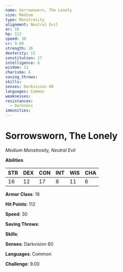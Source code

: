```yaml
---
name: Sorrowsworn, The Lonely
size: Medium
type: Monstrosity
alignment: Neutral Evil
ac: 16
hp: 112
speed: 30
cr: 9.00
strength: 16
dexterity: 12
constitution: 17
intelligence: 6
wisdom: 11
charisma: 6
saving_throws: 
skills: 
senses: Darkvision 60
languages: Common
weaknesses:
resistances:
  - Darkness
immunities:
---
```


# Sorrowsworn, The Lonely

*Medium Monstrosity, Neutral Evil*

**Abilities**

| STR | DEX | CON | INT | WIS | CHA |
| --- | --- | --- | --- | --- | --- |
| 16 | 12 | 17 | 6 | 11 | 6 |

**Armor Class**: 16

**Hit Points**: 112

**Speed**: 30

**Saving Throws**: 

**Skills**: 

**Senses**: Darkvision 60

**Languages**: Common

**Challenge**: 9.00

